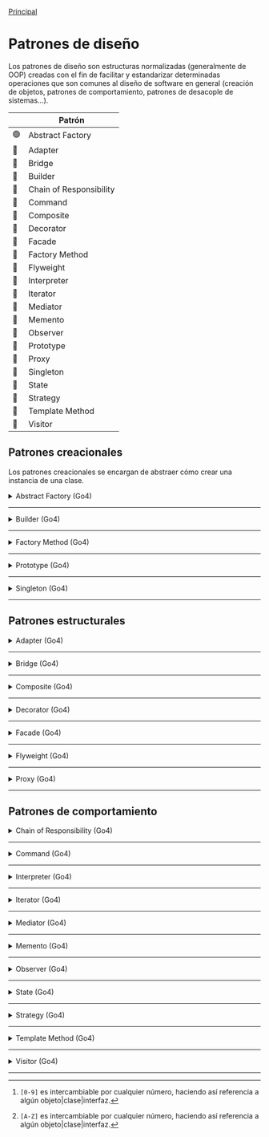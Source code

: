 [Principal](../README.md)
# Patrones de diseño

Los patrones de diseño son estructuras normalizadas (generalmente de OOP) creadas con el fin de facilitar y estandarizar determinadas operaciones que son comunes al diseño de software en general (creación de objetos, patrones de comportamiento, patrones de desacople de sistemas...).

|                | Patrón                  |
| -------------- | ----------------------- |
| :green_circle: | Abstract Factory        |
| :red_circle:   | Adapter                 |
| :red_circle:   | Bridge                  |
| :red_circle:   | Builder                 |
| :red_circle:   | Chain of Responsibility |
| :red_circle:   | Command                 |
| :red_circle:   | Composite               |
| :red_circle:   | Decorator               |
| :red_circle:   | Facade                  |
| :red_circle:   | Factory Method          |
| :red_circle:   | Flyweight               |
| :red_circle:   | Interpreter             |
| :red_circle:   | Iterator                |
| :red_circle:   | Mediator                |
| :red_circle:   | Memento                 |
| :red_circle:   | Observer                |
| :red_circle:   | Prototype               |
| :red_circle:   | Proxy                   |
| :red_circle:   | Singleton               |
| :red_circle:   | State                   |
| :red_circle:   | Strategy                |
| :red_circle:   | Template Method         |
| :red_circle:   | Visitor                 |

## Patrones creacionales

Los patrones creacionales se encargan de abstraer cómo crear una instancia de una clase.

<details>

<summary>Abstract Factory (Go4)</summary>

### Introducción

Provee de una interfaz para crear objetos relacionados o dependientes entre sí, sin especificar sus clases concretas.

### Diagrama

<details> 

<summary>Ver diagrama</summary>

![AbstractFactory](./assets/img/abstract-factory.jpg)
</details>

### Partes

- `Abstract Factory`: interfaz que define las operaciones que generan los objetos (Item).
- `ConcreteFactory[0-9]`[^1]: implementaciones de la factoría. Depende de las implementaciones de los items.
- `Some[A-Z]`[^2]: interfaces de las clases a construir.
- `Some[A-Z][0-1]`: implementaciones de las diferentes interfaces de clases a construir. En algunos contextos, existen familias que implementan `Some[A-Z]` de forma coherente entre sí.
- `APP`: aplicación que utilizará las interfaces, agnóstica de las implementaciones.

### Pros

- Aísla clases concretas: como se crean instancias de las clases que maneja la Abstract Factory es desconocido para el que la esté utilizando.
- Es fácil cambiar entre diferentes "familias" de ítems: cambiar de familias de implementaciones de los mismos items consiste simplemente en cambiar la factoría concreta que se esté utilizando.
- Promueve la consistencia entre ítems: las diferentes familias trabajan juntas con más cohesión, ya que la implementación de una sola familia es manejada por una factoría concreta.

### Contras

- Ampliar nuevos ítems puede ser difícil: para añadir nuevos ítems a una familia, hay que modificar tanto el contrato como las diferentes implementaciones de la factoría.  
Solucionar este problema no es especialmente complicado: si no se puede acceder a la implementación de la factoría, podemos simplemente extenderla y usar dicha extensión como nueva factoría (aunque no es una solución muy elegante).

### Notas

- Es común que una implementación de AbstractFactory sea un Singleton.
- Es común que las diferentes implementaciones de los ítems a su vez implementen un Factory Method u otro patrón de creación.

### Ejemplo

Interfaces de las clases a crear:

```java
public interface SomeA {
    //methods...
}

------------------------------

public interface SomeB {
    //methods...
}
```

Implementaciones *1*

```java
public class SomeA1 implements SomeA {
    //attributes and methods implementation...
}

------------------------------

public class SomeB1 implements SomeB {
    //attributes and methods implementation...
}
```

Implementaciones *2*

```java
public class SomeA2 implements SomeA {
    //attributes and methods implementation...
}

------------------------------

public class SomeB2 implements SomeB {
    //attributes and methods implementation...
}
```

Interfaz de la factoría abstracta

```java
public interface AbstractFactory {
    SomeA createSomeA();
    SomeB createSomeB();
    //...
}
```

Implementaciones de la interfaz para los conjuntos *1* y *2* de clases `Some[A-Z]`

```java
public class ConcreteFactory1 implements AbstractFactory {
    @Override
    public SomeA createSomeA() {
        SomeA1 someA1 = //create some SomeA1 object with any method
        return someA1;
    }

    @Override
    public SomeB createSomeB() {
        SomeB1 someB1 = //create some SomeB1 object with any method
        return someB1;
    }
    //...
}

------------------------------

public class ConcreteFactory2 implements AbstractFactory {
    @Override
    public SomeA createSomeA() {
        SomeA2 someA2 = //create some SomeA2 instance with any method
        return someA2;
    }

    @Override
    public SomeB createSomeB() {
        SomeB2 someB2 = //create some SomeB2 instance with any method
        return someB2;
    }
    //...
}
```

Nuestra APP utiliza la factoría para construir los objetos

```java
public class App {

    private AbstractFactory factory = new ConcreteFactory2();

    void makeSomething() {
        SomeA someA = factory.createSomeA();
        //very interesting code
    }
}
```

</details>

---

<details>

<summary>Builder (Go4)</summary>

### Introducción

### Diagrama

<details> 

<summary>Ver diagrama</summary>

![patron](link)
</details>

### Partes

- `Parte1`: parte1

### Pros

- Pro

### Contras

- Contra

### Notas

- Una nota

### Ejemplo

</details>

---

<details>

<summary>Factory Method (Go4)</summary>

### Introducción

### Diagrama

<details> 

<summary>Ver diagrama</summary>

![patron](link)
</details>

### Partes

- `Parte1`: parte1

### Pros

- Pro

### Contras

- Contra

### Notas

- Una nota

### Ejemplo

</details>

---

<details>

<summary>Prototype (Go4)</summary>

### Introducción

### Diagrama

<details> 

<summary>Ver diagrama</summary>

![patron](link)
</details>

### Partes

- `Parte1`: parte1

### Pros

- Pro

### Contras

- Contra

### Notas

- Una nota

### Ejemplo

</details>

---

<details>

<summary>Singleton (Go4)</summary>

### Introducción

### Diagrama

<details> 

<summary>Ver diagrama</summary>

![patron](link)
</details>

### Partes

- `Parte1`: parte1

### Pros

- Pro

### Contras

- Contra

### Notas

- Una nota

### Ejemplo

</details>

---

## Patrones estructurales


<details>

<summary>Adapter (Go4)</summary>

### Introducción

### Diagrama

<details> 

<summary>Ver diagrama</summary>

![patron](link)
</details>

### Partes

- `Parte1`: parte1

### Pros

- Pro

### Contras

- Contra

### Notas

- Una nota

### Ejemplo

</details>

---

<details>

<summary>Bridge (Go4)</summary>

### Introducción

### Diagrama

<details> 

<summary>Ver diagrama</summary>

![patron](link)
</details>

### Partes

- `Parte1`: parte1

### Pros

- Pro

### Contras

- Contra

### Notas

- Una nota

### Ejemplo

</details>

---

<details>

<summary>Composite (Go4)</summary>

### Introducción

### Diagrama

<details> 

<summary>Ver diagrama</summary>

![patron](link)
</details>

### Partes

- `Parte1`: parte1

### Pros

- Pro

### Contras

- Contra

### Notas

- Una nota

### Ejemplo

</details>

---

<details>

<summary>Decorator (Go4)</summary>

### Introducción

### Diagrama

<details> 

<summary>Ver diagrama</summary>

![patron](link)
</details>

### Partes

- `Parte1`: parte1

### Pros

- Pro

### Contras

- Contra

### Notas

- Una nota

### Ejemplo

</details>

---

<details>

<summary>Facade (Go4)</summary>

### Introducción

### Diagrama

<details> 

<summary>Ver diagrama</summary>

![patron](link)
</details>

### Partes

- `Parte1`: parte1

### Pros

- Pro

### Contras

- Contra

### Notas

- Una nota

### Ejemplo

</details>

---

<details>

<summary>Flyweight (Go4)</summary>

### Introducción

### Diagrama

<details> 

<summary>Ver diagrama</summary>

![patron](link)
</details>

### Partes

- `Parte1`: parte1

### Pros

- Pro

### Contras

- Contra

### Notas

- Una nota

### Ejemplo

</details>

---

<details>

<summary>Proxy (Go4)</summary>

### Introducción

### Diagrama

<details> 

<summary>Ver diagrama</summary>

![patron](link)
</details>

### Partes

- `Parte1`: parte1

### Pros

- Pro

### Contras

- Contra

### Notas

- Una nota

### Ejemplo

</details>

---

## Patrones de comportamiento

<details>

<summary>Chain of Responsibility (Go4)</summary>

### Introducción

### Diagrama

<details> 

<summary>Ver diagrama</summary>

![patron](link)
</details>

### Partes

- `Parte1`: parte1

### Pros

- Pro

### Contras

- Contra

### Notas

- Una nota

### Ejemplo

</details>

---

<details>

<summary>Command (Go4)</summary>

### Introducción

### Diagrama

<details> 

<summary>Ver diagrama</summary>

![patron](link)
</details>

### Partes

- `Parte1`: parte1

### Pros

- Pro

### Contras

- Contra

### Notas

- Una nota

### Ejemplo

</details>

---

<details>

<summary>Interpreter (Go4)</summary>

### Introducción

### Diagrama

<details> 

<summary>Ver diagrama</summary>

![patron](link)
</details>

### Partes

- `Parte1`: parte1

### Pros

- Pro

### Contras

- Contra

### Notas

- Una nota

### Ejemplo

</details>

---

<details>

<summary>Iterator (Go4)</summary>

### Introducción

### Diagrama

<details> 

<summary>Ver diagrama</summary>

![patron](link)
</details>

### Partes

- `Parte1`: parte1

### Pros

- Pro

### Contras

- Contra

### Notas

- Una nota

### Ejemplo

</details>

---

<details>

<summary>Mediator (Go4)</summary>

### Introducción

### Diagrama

<details> 

<summary>Ver diagrama</summary>

![patron](link)
</details>

### Partes

- `Parte1`: parte1

### Pros

- Pro

### Contras

- Contra

### Notas

- Una nota

### Ejemplo

</details>

---

<details>

<summary>Memento (Go4)</summary>

### Introducción

### Diagrama

<details> 

<summary>Ver diagrama</summary>

![patron](link)
</details>

### Partes

- `Parte1`: parte1

### Pros

- Pro

### Contras

- Contra

### Notas

- Una nota

### Ejemplo

</details>

---

<details>

<summary>Observer (Go4)</summary>

### Introducción

### Diagrama

<details> 

<summary>Ver diagrama</summary>

![patron](link)
</details>

### Partes

- `Parte1`: parte1

### Pros

- Pro

### Contras

- Contra

### Notas

- Una nota

### Ejemplo

</details>

---

<details>

<summary>State (Go4)</summary>

### Introducción

### Diagrama

<details> 

<summary>Ver diagrama</summary>

![patron](link)
</details>

### Partes

- `Parte1`: parte1

### Pros

- Pro

### Contras

- Contra

### Notas

- Una nota

### Ejemplo

</details>

---

<details>

<summary>Strategy (Go4)</summary>

### Introducción

### Diagrama

<details> 

<summary>Ver diagrama</summary>

![patron](link)
</details>

### Partes

- `Parte1`: parte1

### Pros

- Pro

### Contras

- Contra

### Notas

- Una nota

### Ejemplo

</details>

---

<details>

<summary>Template Method (Go4)</summary>

### Introducción

### Diagrama

<details> 

<summary>Ver diagrama</summary>

![patron](link)
</details>

### Partes

- `Parte1`: parte1

### Pros

- Pro

### Contras

- Contra

### Notas

- Una nota

### Ejemplo

</details>

---

<details>

<summary>Visitor (Go4)</summary>

### Introducción

### Diagrama

<details> 

<summary>Ver diagrama</summary>

![patron](link)
</details>

### Partes

- `Parte1`: parte1

### Pros

- Pro

### Contras

- Contra

### Notas

- Una nota

### Ejemplo

</details>

---

[^1]: `[0-9]` es intercambiable por cualquier número, haciendo así referencia a algún objeto|clase|interfaz.
[^2]: `[A-Z]` es intercambiable por cualquier número, haciendo así referencia a algún objeto|clase|interfaz.

